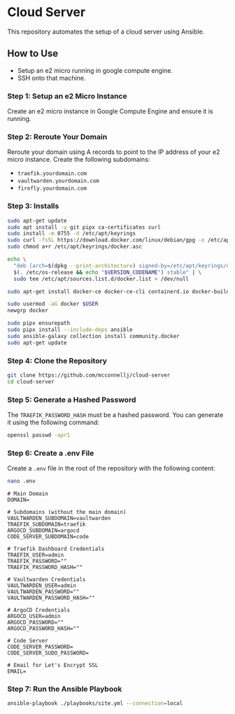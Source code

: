 # Cloud Server
This repository automates the setup of a cloud server using Ansible.

## How to Use
- Setup an e2 micro running in google compute engine.
- SSH onto that machine.

### Step 1: Setup an e2 Micro Instance

Create an e2 micro instance in Google Compute Engine and ensure it is running.

### Step 2: Reroute Your Domain

Reroute your domain using A records to point to the IP address of your e2 micro instance. Create the following subdomains:
- `traefik.yourdomain.com`
- `vaultwarden.yourdomain.com`
- `firefly.yourdomain.com`

### Step 3: Installs
```bash
sudo apt-get update
sudo apt install -y git pipx ca-certificates curl
sudo install -m 0755 -d /etc/apt/keyrings
sudo curl -fsSL https://download.docker.com/linux/debian/gpg -o /etc/apt/keyrings/docker.asc
sudo chmod a+r /etc/apt/keyrings/docker.asc

echo \
  "deb [arch=$(dpkg --print-architecture) signed-by=/etc/apt/keyrings/docker.asc] https://download.docker.com/linux/debian \
  $(. /etc/os-release && echo "$VERSION_CODENAME") stable" | \
  sudo tee /etc/apt/sources.list.d/docker.list > /dev/null

sudo apt-get install docker-ce docker-ce-cli containerd.io docker-buildx-plugin docker-compose-plugin

sudo usermod -aG docker $USER
newgrp docker

sudo pipx ensurepath
sudo pipx install --include-deps ansible
sudo ansible-galaxy collection install community.docker
sudo apt-get update
```

### Step 4: Clone the Repository
```bash
git clone https://github.com/mcconnellj/cloud-server
cd cloud-server
```

### Step 5: Generate a Hashed Password

The `TRAEFIK_PASSWORD_HASH` must be a hashed password. You can generate it using the following command:

```bash
openssl passwd -apr1
```

### Step 6: Create a .env File
Create a `.env` file in the root of the repository with the following content:

```bash
nano .env
```

```env
# Main Domain
DOMAIN=

# Subdomains (without the main domain)
VAULTWARDEN_SUBDOMAIN=vaultwarden
TRAEFIK_SUBDOMAIN=traefik
ARGOCD_SUBDOMAIN=argocd
CODE_SERVER_SUBDOMAIN=code

# Traefik Dashboard Credentials
TRAEFIK_USER=admin
TRAEFIK_PASSWORD=""
TRAEFIK_PASSWORD_HASH=""

# Vaultwarden Credentials
VAULTWARDEN_USER=admin
VAULTWARDEN_PASSWORD=""
VAULTWARDEN_PASSWORD_HASH=""

# ArgoCD Credentials
ARGOCD_USER=admin
ARGOCD_PASSWORD=""
ARGOCD_PASSWORD_HASH=""

# Code Server
CODE_SERVER_PASSWORD=  
CODE_SERVER_SUDO_PASSWORD=  

# Email for Let's Encrypt SSL
EMAIL=
```

### Step 7: Run the Ansible Playbook
```bash
ansible-playbook ./playbooks/site.yml --connection=local
```